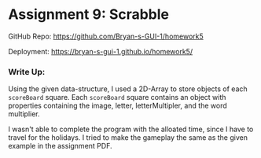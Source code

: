 # Assignment 9: Scrabble

GitHub Repo: https://github.com/Bryan-s-GUI-1/homework5

Deployment: https://bryan-s-gui-1.github.io/homework5/


### Write Up:
Using the given data-structure, I used a 2D-Array to store objects of each `scoreBoard` square. Each `scoreBoard` square contains an object with properties containing the image, letter, letterMultipler, and the word multiplier.

I wasn't able to complete the program with the alloated time, since I have to travel for the holidays. I tried to make the gameplay the same as the given example in the assignment PDF.
